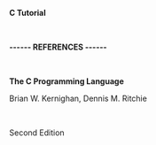 **C Tutorial**

&nbsp;
&nbsp;

**------ REFERENCES ------**

&nbsp;

**The C Programming Language**

Brian W. Kernighan, Dennis M. Ritchie

&nbsp;

Second Edition